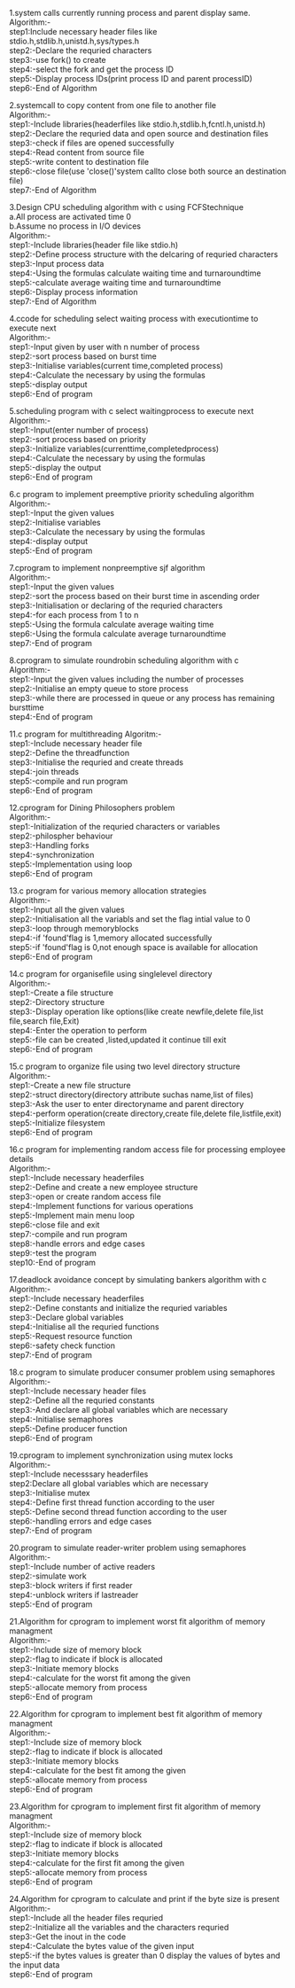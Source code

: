 1.system calls currently running process and parent display same.\
Algorithm:-\
step1:Include necessary header files like stdio.h,stdlib.h,unistd.h,sys/types.h\
step2:-Declare the requried characters\
step3:-use fork() to create\
step4:-select the fork and get the process ID\
step5:-Display process IDs(print process ID and parent processID)\
step6:-End of Algorithm

2.systemcall to copy content from one file to another file\
Algorithm:-\
step1:-Include libraries(headerfiles like stdio.h,stdlib.h,fcntl.h,unistd.h)\
step2:-Declare the requried data and open source and destination files\
step3:-check if files are opened successfully\
step4:-Read content from source file\
step5:-write content to destination file\
step6:-close file(use 'close()'system callto close both source an destination file)\
step7:-End of Algorithm

3.Design CPU scheduling algorithm with c using FCFStechnique\
a.All process are activated time 0\
b.Assume no process in I/O devices\
Algorithm:-\
step1:-Include libraries(header file like stdio.h)\
step2:-Define process structure with the delcaring of requried characters\
step3:-Input process data\
step4:-Using the formulas calculate waiting time and turnaroundtime\
step5:-calculate average waiting time and turnaroundtime\
step6:-Display process information\
step7:-End of Algorithm

4.ccode for scheduling select waiting process with executiontime to execute next\
Algorithm:-\
step1:-Input given by user with n number of process\
step2:-sort process based on burst time\
step3:-Initialise variables(current time,completed process)\
step4:-Calculate the necessary by using the formulas\
step5:-display output\
step6:-End of program

5.scheduling program with c select waitingprocess to execute next\
Algorithm:-\
step1:-Input(enter number of process)\
step2:-sort process based on priority\
step3:-Initialize variables(currenttime,completedprocess)\
step4:-Calculate the necessary by using the formulas\
step5:-display the output\
step6:-End of program

6.c program to implement preemptive priority scheduling algorithm\
Algorithm:-\
step1:-Input the given values\
step2:-Initialise variables\
step3:-Calculate the necessary by using the formulas\
step4:-display output\
step5:-End of program

7.cprogram to implement nonpreemptive sjf algorithm\
Algorithm:-\
step1:-Input the given values\
step2:-sort the process based on their burst time in ascending order\
step3:-Initialisation or declaring of the requried characters\
step4:-for each process from 1 to n\
step5:-Using the formula calculate average waiting time\
step6:-Using the formula calculate average turnaroundtime\
step7:-End of program

8.cprogram to simulate roundrobin scheduling algorithm with c\
Algorithm:-\
step1:-Input the given values including the number of processes\
step2:-Initialise an empty queue to store process\
step3:-while there are processed in queue or any process has remaining bursttime\
step4:-End of program

11.c program for multithreading Algoritm:-\
step1:-Include necessary header file\
step2:-Define the threadfunction\
step3:-Initialise the requried and create threads\
step4:-join threads\
step5:-compile and run program\
step6:-End of program

12.cprogram for Dining Philosophers problem\
Algorithm:-\
step1:-Initialization of the requried characters or variables\
step2:-philospher behaviour\
step3:-Handling forks\
step4:-synchronization\
step5:-Implementation using loop\
step6:-End of program

13.c program for various memory allocation strategies\
Algorithm:-\
step1:-Input all the given values\
step2:-Initialisation all the variabls and set the flag intial value to 0\
step3:-loop through memoryblocks\
step4:-if 'found'flag is 1,memory allocated successfully\
step5:-if 'found'flag is 0,not enough space is available for allocation\
step6:-End of program

14.c program for organisefile using singlelevel directory\
Algorithm:-\
step1:-Create a file structure\
step2:-Directory structure\
step3:-Display operation like options(like create newfile,delete file,list file,search file,Exit)\
step4:-Enter the operation to perform\
step5:-file can be created ,listed,updated it continue till exit\
step6:-End of program

15.c program to organize file using two level directory structure\
Algorithm:-\
step1:-Create a new file structure\
step2:-struct directory(directory attribute suchas name,list of files)\
step3:-Ask the user to enter directoryname and parent directory\
step4:-perform operation(create directory,create file,delete file,listfile,exit)\
step5:-Initialize filesystem\
step6:-End of program

16.c program for implementing random access file for processing employee details\
Algorithm:-\
step1:-Include necessary headerfiles\
step2:-Define and create a new employee structure\
step3:-open or create random access file\
step4:-Implement functions for various operations\
step5:-Implement main menu loop\
step6:-close file and exit\
step7:-compile and run program\
step8:-handle errors and edge cases\
step9:-test the program\
step10:-End of program

17.deadlock avoidance concept by simulating bankers algorithm with c\
Algorithm:-\
step1:-Include necessary headerfiles\
step2:-Define constants and initialize the requried variables\
step3:-Declare global variables\
step4:-Initialise all the requried functions\
step5:-Request resource function\
step6:-safety check function\
step7:-End of program

18.c program to simulate producer consumer problem using semaphores\
Algorithm:-\
step1:-Include necessary header files\
step2:-Define all the requried constants\
step3:-And declare all global variables which are necessary\
step4:-Initialise semaphores\
step5:-Define producer function\
step6:-End of program

19.cprogram to implement synchronization using mutex locks\
Algorithm:-\
step1:-Include necesssary headerfiles\
step2:Declare all global variables which are necessary\
step3:-Initialise mutex\
step4:-Define first thread function according to the user\
step5:-Define second thread function according to the user\
step6:-handling errors and edge cases\
step7:-End of program

20.program to simulate reader-writer problem using semaphores\
Algorithm:-\
step1:-Include number of active readers\
step2:-simulate work\
step3:-block writers if first reader\
step4:-unblock writers if lastreader\
step5:-End of program

21.Algorithm for cprogram to implement worst fit algorithm of memory managment\
Algorithm:-\
step1:-Include size of memory block\
step2:-flag to indicate if block is allocated\
step3:-Initiate memory blocks\
step4:-calculate for the worst fit among the given\
step5:-allocate memory from process\
step6:-End of program 


22.Algorithm for cprogram to implement best fit algorithm of memory managment\
Algorithm:-\
step1:-Include size of memory block\
step2:-flag to indicate if block is allocated\
step3:-Initiate memory blocks\
step4:-calculate for the best fit among the given\
step5:-allocate memory from process\
step6:-End of program 


23.Algorithm for cprogram to implement first fit algorithm of memory managment\
Algorithm:-\
step1:-Include size of memory block\
step2:-flag to indicate if block is allocated\
step3:-Initiate memory blocks\
step4:-calculate for the first fit among the given\
step5:-allocate memory from process\
step6:-End of program 


24.Algorithm for cprogram to calculate and print if the byte size is present\
Algorithm:-\
step1:-Include all the header files requried\
step2:-Initialize all the variables and the characters requried\
step3:-Get the inout in the code\
step4:-Calculate the bytes value of the given input\
step5:-if the bytes values is greater than 0 display the values of bytes and the input data\
step6:-End of program 
